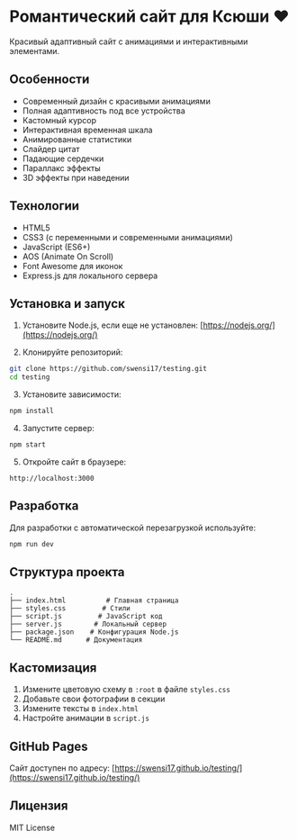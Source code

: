 # Романтический сайт для Ксюши ❤️

Красивый адаптивный сайт с анимациями и интерактивными элементами.

## Особенности

- Современный дизайн с красивыми анимациями
- Полная адаптивность под все устройства
- Кастомный курсор
- Интерактивная временная шкала
- Анимированные статистики
- Слайдер цитат
- Падающие сердечки
- Параллакс эффекты
- 3D эффекты при наведении

## Технологии

- HTML5
- CSS3 (с переменными и современными анимациями)
- JavaScript (ES6+)
- AOS (Animate On Scroll)
- Font Awesome для иконок
- Express.js для локального сервера

## Установка и запуск

1. Установите Node.js, если еще не установлен: [https://nodejs.org/](https://nodejs.org/)

2. Клонируйте репозиторий:
```bash
git clone https://github.com/swensi17/testing.git
cd testing
```

3. Установите зависимости:
```bash
npm install
```

4. Запустите сервер:
```bash
npm start
```

5. Откройте сайт в браузере:
```
http://localhost:3000
```

## Разработка

Для разработки с автоматической перезагрузкой используйте:
```bash
npm run dev
```

## Структура проекта

```
.
├── index.html          # Главная страница
├── styles.css         # Стили
├── script.js         # JavaScript код
├── server.js        # Локальный сервер
├── package.json    # Конфигурация Node.js
└── README.md      # Документация
```

## Кастомизация

1. Измените цветовую схему в `:root` в файле `styles.css`
2. Добавьте свои фотографии в секции
3. Измените тексты в `index.html`
4. Настройте анимации в `script.js`

## GitHub Pages

Сайт доступен по адресу: [https://swensi17.github.io/testing/](https://swensi17.github.io/testing/)

## Лицензия

MIT License 